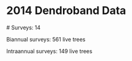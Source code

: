 # 2014 Dendroband Data

\# Surveys: 14

Biannual surveys: 561 live trees

Intraannual surveys: 149 live trees

